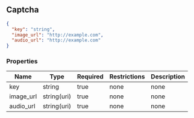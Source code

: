 <h2 id="tocS_Captcha">Captcha</h2>
<!-- backwards compatibility -->
<a id="schemacaptcha"></a>
<a id="schema_Captcha"></a>
<a id="tocScaptcha"></a>
<a id="tocscaptcha"></a>

```json
{
  "key": "string",
  "image_url": "http://example.com",
  "audio_url": "http://example.com"
}

```

### Properties

|Name|Type|Required|Restrictions|Description|
|---|---|---|---|---|
|key|string|true|none|none|
|image_url|string(uri)|true|none|none|
|audio_url|string(uri)|true|none|none|